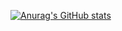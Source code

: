 [![Anurag's GitHub stats](https://github-readme-stats.vercel.app/api?username=liulj13&count_private=true&show_icons=true&theme=radical)](https://github.com/anuraghazra/github-readme-stats)

<!--
**liulj13/liulj13** is a ✨ _special_ ✨ repository because its `README.md` (this file) appears on your GitHub profile.

Here are some ideas to get you started:

- 🔭 I’m currently working on ...
- 🌱 I’m currently learning ...
- 👯 I’m looking to collaborate on ...
- 🤔 I’m looking for help with ...
- 💬 Ask me about ...
- 📫 How to reach me: ...
- 😄 Pronouns: ...
- ⚡ Fun fact: ...
-->
